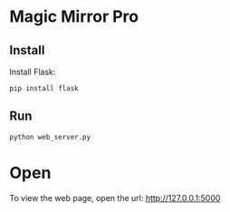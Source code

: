 # Magic Mirror Pro

## Install

Install Flask:

	pip install flask

## Run

    python web_server.py
    

# Open

To view the web page, open the url: http://127.0.0.1:5000